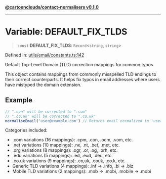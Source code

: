 [**@cartoonclouds/contact-normalisers v0.1.0**](../README.md)

***

# Variable: DEFAULT\_FIX\_TLDS

> `const` **DEFAULT\_FIX\_TLDS**: `Record`\<`string`, `string`\>

Defined in: [utils/email/constants.ts:142](https://gitlab.com/good-life/glp-frontend/-/blob/main/packages/plugins/contact-normalisers/src/utils/email/constants.ts#L142)

Default Top-Level Domain (TLD) correction mappings for common typos.

This object contains mappings from commonly misspelled TLD endings
to their correct counterparts. It helps fix typos in email addresses
where users have mistyped the domain extension.

## Example

```typescript
// ".con" will be corrected to ".com"
// ".co,uk" will be corrected to ".co.uk"
normaliseEmail('user@example.con') // Returns email normalized to 'user@example.com'
```

Categories included:
- .com variations (16 mappings): .cpm, .con, .ocm, .vom, etc.
- .net variations (10 mappings): .ne, .nt, .bet, .met, etc.
- .org variations (8 mappings): .ogr, .or, .og, .orh, etc.
- .edu variations (5 mappings): .ed, .eud, .deu, etc.
- .co.uk variations (9 mappings): .co,uk, .couk, .co.k, etc.
- Generic TLD variations (4 mappings): .inf → .info, .bi → .biz
- Mobile TLD variations (2 mappings): .mob → .mobi, .mobile → .mobi
